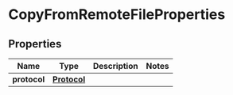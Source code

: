 # CopyFromRemoteFileProperties

## Properties
Name | Type | Description | Notes
------------ | ------------- | ------------- | -------------
**protocol** | [**Protocol**](Protocol.md) |  | 
